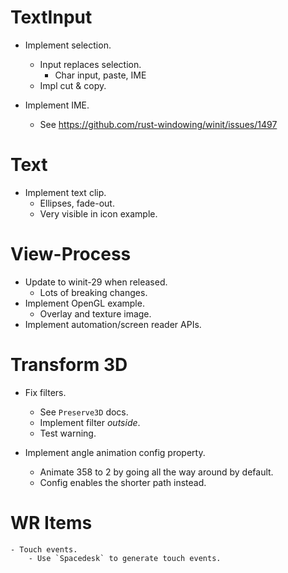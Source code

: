 # TextInput

* Implement selection.
    - Input replaces selection.
        - Char input, paste, IME
    - Impl cut & copy.

* Implement IME.
    - See https://github.com/rust-windowing/winit/issues/1497

# Text

* Implement text clip.
    - Ellipses, fade-out.
    - Very visible in icon example.

# View-Process

* Update to winit-29 when released.
    - Lots of breaking changes.
* Implement OpenGL example.
    - Overlay and texture image.
* Implement automation/screen reader APIs.

# Transform 3D

* Fix filters.
    - See `Preserve3D` docs.
    - Implement filter *outside*.
    - Test warning.

* Implement angle animation config property.
    - Animate 358 to 2 by going all the way around by default.
    - Config enables the shorter path instead.

# WR Items
    - Touch events.
        - Use `Spacedesk` to generate touch events.

